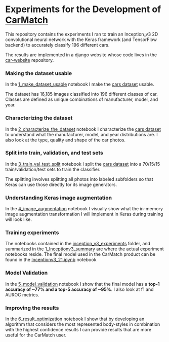 # Experiments for the Development of [CarMatch](http://www.thomasnoriega.com/carmatch/)

This repository contains the experiments I ran to train an Inception_v3 2D convolutional neural network with the Keras framework (and TensorFlow backend) to accurately classify 196 different cars.

The results are implemented in a django website whose code lives in the [car-website](https://github.com/trnoriega/car-website) repository.

### Making the dataset usable
In the [1_make_dataset_usable](1_make_dataset_usable.ipynb) notebook I make the [cars dataset](http://ai.stanford.edu/~jkrause/cars/car_dataset.html) usable.

The dataset has 16,185 images classified into 196 different classes of car. Classes are defined as unique combinations of manufacturer, model, and year.

### Characterizing the dataset
In the [2_characterize_the_dataset](2_characterize_the_dataset.ipynb) notebook I characterize the [cars dataset](http://ai.stanford.edu/~jkrause/cars/car_dataset.html) to understand what the manufacturer, model, and year distributions are. I also look at the type, quality and shape of the car photos. 

### Split into train, validation, and test sets
In the [3_train_val_test_split](3_train_val_test_split.ipynb) notebook I split the [cars dataset](http://ai.stanford.edu/~jkrause/cars/car_dataset.html) into a 70/15/15 train/validation/test sets to train the classifier. 

The splitting involves splitting all photos into labeled subfolders so that Keras can use those directly for its image generators.

### Understanding Keras image augmentation
In the [4_image_augmentation](4_image_augmentation.ipynb) notebook I visually show what the in-memory image augmentation transformation I will implement in Keras during training will look like.

### Training experiments
The notebooks contained in the  [inception_v3_experiments](inception_v3_experiments) folder, and summarized in the [1_Inceptionv3_summary](inception_v3_experiments/1_Inceptionv3_summary.ipynb) are where the actual experiment notebooks reside. The final model used in the CarMatch product can be found in the [Inceptionv3_21.ipynb](inception_v3_experiments/Inceptionv3_21.ipynb) notebook

### Model Validation
In the [5_model_validation](5_model_validation.ipynb) notebook I show that the final model has a __top-1 accuracy of ~77% and a top-5 accuracy of ~95%__. I also look at f1 and AUROC metrics. 

### Improving the results
In the [6_result_optimization](6_result_optimization.ipynb) notebook I show that by developing an algorithm that considers the most represented body-styles in combination with the highest confidence results I can provide results that are more useful for the CarMatch user.